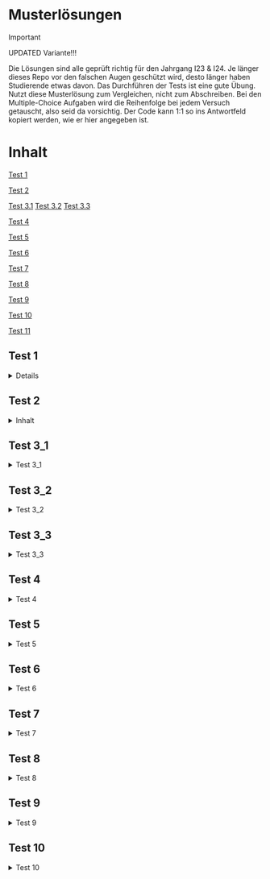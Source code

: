 # Musterlösungen
>[!IMPORTANT]
>UPDATED Variante!!!
>
> Die Lösungen sind alle geprüft richtig für den Jahrgang I23 & I24.
> Je länger dieses Repo vor den falschen Augen geschützt wird, desto länger haben Studierende etwas davon. 
> Das Durchführen der Tests ist eine gute Übung. Nutzt diese Musterlösung zum Vergleichen, nicht zum Abschreiben.
> Bei den Multiple-Choice Aufgaben wird die Reihenfolge bei jedem Versuch getauscht, also seid da vorsichtig.
> Der Code kann 1:1 so ins Antwortfeld kopiert werden, wie er hier angegeben ist.





# Inhalt
[Test 1](#Test-1)

[Test 2](#Test-2)

[Test 3.1](#Test-3_1)
[Test 3.2](#Test-3_2)
[Test 3.3](#Test-3_3)

[Test 4](#Test-4)

[Test 5](#Test-5)

[Test 6](#Test-6)

[Test 7](#Test-7)

[Test 8](#Test-8)

[Test 9](#Test-9)

[Test 10](#Test-10)

[Test 11](#Test-11)

## Test 1
<details>
    
### Frage 1

![Bild](https://github.com/user-attachments/assets/0e624cb6-5ecd-4d80-b62a-64210e63f9cd)


### Frage 2

![x](https://github.com/user-attachments/assets/16a3f3e5-8ec0-42e5-96ed-d251474d3611)


### Frage 3

![x](https://github.com/user-attachments/assets/a35a2cb9-4dda-4960-b706-0b4a8a6e5616)

### Frage 4

![x](https://github.com/user-attachments/assets/6d5f1a29-ec19-4c64-aa88-d40106240d78)


### Frage 5 

![x](https://github.com/user-attachments/assets/28e823d7-3f5c-49be-b00a-674d6dee4be1)


### Frage 6
```java
public boolean isOnXAxis(){
    return y == 0;
    }
```
### Frage 7
```java
public void langsamBewegen(int schritte, int xRichtung, int yRichtung) {
        for (int i = 0; i < schritte; i++) {
            if (xPosition + xRichtung <= 0 || xPosition + durchmesser + xRichtung >= 500 ) {
                xRichtung = -xRichtung;
            }
            if (yPosition + yRichtung <= 0 || yPosition + durchmesser + yRichtung >= 300 ) {
                yRichtung = -yRichtung;
            }            
            xPosition += xRichtung;
            yPosition += yRichtung;
            zeichnen();
        }
}
```

<br> 

</details>

## Test 2
<details>
    <summary>Inhalt</summary>
### Frage 1

<img width="1332" alt="v" src="https://github.com/user-attachments/assets/34adecaf-738e-4031-8683-14674eed8807">

### Frage 2

<img width="1351" alt="a" src="https://github.com/user-attachments/assets/d82a671d-d1d0-4231-ac2b-8f37c84fb993">


### Frage 3

<img width="1338" alt="Frage 6" src="https://github.com/user-attachments/assets/0359730e-9feb-4576-a1ca-259db9891b86">
<img width="1201" alt="Frage 6" src="https://github.com/user-attachments/assets/44f78845-1363-4c62-994a-14dce582f54c">


### Frage 4
```java
public class Module {
    private String code;
    private String name;
    private int contactHours;
    public Module(String _code, String _name){
        code=_code;
        name=_name;
    }
    public void setName(String _name){
        name = _name;
    }
    public String getName(){
        return name;
    }
    public String getCode(){
        return code;
    }
    public int getContactHours () {
        return contactHours;
    }
    public void setContactHours (int stunden) {
        contactHours = stunden;
    }
}
```

### Frage 5


<img width="1348" alt="Frage 6" src="https://github.com/user-attachments/assets/3e1e4167-d970-4532-9423-4632fe92b676">

### Frage 6

<img width="1347" alt="Frage 6" src="https://github.com/user-attachments/assets/27914fd8-f8e1-404f-b68c-f4add199622b">


### Frage 7 
```java
//Vervollständigen Sie folgende Methode
public int relativeXPositionTo(Point p) {
     if (p.x == x){
            return 0;
        }
    else if (p.x > x){
        return -1;
    }
    else {
        return 1;
    }
}
```
### Frage 8
```java
public class Tamagotchi
{

    private int x;
    private int hunger;
    private int mood;
    private int fatigue;
    private int hungerThreshhold;
    private int moodThreshhold;
    private int fatigueTreshhold;


    public Tamagotchi(int hungerInit, int moodInit, int fatigueInit)
    {

        hunger = 0;
        mood = 0;
        fatigue = 0;
        hungerThreshhold = hungerInit;
        moodThreshhold = moodInit;
        fatigueTreshhold = fatigueInit;
    }
    
   public boolean isHungry() {
        return hunger > hungerThreshhold;
    }

    
    private boolean isHappy(){
        if (mood > moodThreshhold){
            return true;
        } else {
            return false;
        }
    }
    
    private boolean isTired(){
        if (fatigue > fatigueTreshhold){
            return true;
        } else {
            return false;
        }
    }
    
    public void play() {
        if (!isHungry()) {
            hunger += 2;
            mood += 2;
            fatigue += 3;
        }
    }
    
    public void eat (){
        if (isTired() == false){
            hunger -= 3;
            fatigue +=2;
        }
    }
    
    public void sleep (){
        if (isHungry()){
            hunger += 1;
            mood -= 1;
            fatigue = 0;
        } else {
            hunger += 1;
            mood += 1;
            fatigue = 0;
        }
    }
    
    public void pet () {
        hunger += 1;
        mood += 2;
    }
    
    public String getGeneralCondition (){
        if (isTired()){
            return "tired";
        } else if (isHungry()){
            return "hungry";
        } else if(isHappy()) {
            return "happy";
        } else {
            return "indifferent";
        }
    }
    
    public void makeHappy () {
        eat ();
        sleep ();
    }
}
```
</details>


## Test 3_1

<details>
    <summary>Test 3_1</summary>
    
### Frage 1

<img width="1306" alt="Bildschirmfoto 2024-08-20 um 14 50 25" src="https://github.com/user-attachments/assets/7c072d4a-f0e9-4993-9dc5-cbc2ad8dfe92">

### Frage 2

<img width="1297" alt="Bildschirmfoto 2024-08-20 um 14 50 37" src="https://github.com/user-attachments/assets/5b55b2b5-956b-4a65-b6d3-e7fc911c87d5">

### Frage 3
```java
for (int i = 12; i <= 99; i+= 3) {
        System.out.println(i);
        }
```

### Frage 4
```java
public void printStars(int number){
    for (int i = 0; i < number; i++) {
            System.out.print("*");
        }
}

public void printTriangle(int number){
        for (int i = 1; i <= number; i++) {
            printStars(i);
            System.out.println("");
        }
    
    }

public void printDiamond(int number){
        int breite = 2 * number + 1;
        for (int i = 1; i <= breite; i+= 2){
            printLeerzeichen((breite - i) / 2);
            printStars(i);
            System.out.println(" ");
        }
        for (int i = breite - 2; i > 0; i-= 2){
            printLeerzeichen((breite - i) / 2);
            printStars(i);
            System.out.println(" ");
        }
    }

    public void printLeerzeichen (int number) {
        for (int i = 0; i < number; i++) {
            System.out.print(" ");
        }
    }
```

</details>

## Test 3_2

<Details> 
     <summary>Test 3_2</summary>
    
### Frage 1
```java
public class Month {
    private final int month;
    private int[] hourCounts;
    public Month(int m){
        month = m;
    }
  
    
    public boolean isRMonth(){
        if (((month % 12) >= 0 && (month % 12) < 5) || (((month % 12) >= 9 && (month % 12) < 12))) {
        return true;
    }
    else if (((month % 12) > -4 && (month % 12) <= 0) || ((month % 12) < -7 && (month % 12) > -12) ){
        return true;
    }
    else return false;
}
    
}


```
### Frage 2
```java
public int crossTotal(int n){
    int summe = 0;
    while (n > 0) {
        summe += n % 10;
        n = n / 10;
    }
    return summe;
    }
```



### Frage 3

```java
public int crossTotal(int n){ //bestanden
    int summe = 0;
    while (n > 0) {
        summe += n % 10;
        n = n / 10;
    }
    return summe;
    }
    
    public int repeatedCrossTotal(int n) {
        int summe2 = 0;
        while (n > 9) {
            n = crossTotal (n);
        }
        return n;
    }
```
### Frage 4
```java
public class PrimeTester{
    private int why = 10;
    public void divisors(int n){
        System.out.print("Teiler von " + n + " sind ");
        for (int i = 1; i < n; i++) {
            if (n % i == 0) {
                System.out.print(i + ", ");
            }
            
        }
        while (why == 10) {
        why -= 1;
        }
        System.out.print(n);
    }
    
    public void properDivisors(int n) {
    System.out.print("Echte Teiler von " + n + " sind ");
    boolean first = true;  // To handle comma placement
    for (int i = 2; i < n; i++) {  // Start from 2 to exclude 1
        if (n % i == 0) {  // If 'i' is a divisor of 'n'
            if (!first) {
                System.out.print(", ");
            }
            System.out.print(i);
            first = false;  // Set false after the first divisor is printed
        }
    }
    System.out.println();  // New line at the end of the output
}

    
    public boolean isPrime(int n) {
        if (n == 1) return false;
        for (int i = 2; i < n; i++) {
            if (n % i == 0) {
                return false;
            }
        }
        return true;
    }
    
    
    public void teilerSpeichern (int n) {
        boolean [] teiler = new boolean[n];
        for (int i = 0; i < n; i++) {
            teiler [i] = n % (i + 1) == 0;
        }
        
        for (int i = 0; i < n; i++) {
            if (teiler[i]) {
                System.out.println((i+2) + " ist ein Teiler von " + n);
            }
        }
    }
    
}
```

</Details>

## Test 3_3

<Details>
 <summary>Test 3_3</summary>
    
### Frage 1

<img width="1197" alt="Bildschirmfoto 2024-08-26 um 21 21 06" src="https://github.com/user-attachments/assets/ed00b962-a0b8-4af0-aa95-eef68ab018c7">


### Frage 2
```java

        String[] spruch = {"Ich", "finde", "Java", "Spitze"};

        System.out.println(spruch[0]);
        System.out.println(spruch[1]);
        System.out.println(spruch[2]);
        System.out.println(spruch[3]);
```

### Frage 3
```java
public void printNumbers(int [] numbers){

        for (int i = 0; i < numbers.length; i++) {
            System.out.println(numbers[i]);
        }
    
}
```

### Frage 4
```java
public int totalLength(String[] words){
        int incr = 0;
        	

        for (int i = 0; i < words.length; i++) {
            if (words[i] != null) incr += words[i].length();
        }
        return incr;
    }
```

### Frage 5
```java
public int luhn(int [] digits){
        x2every2nd(digits);
        int sum = crossTotalArray(digits);
        sum = sum % 10;
        sum = 10 - sum;
        sum = sum % 10;
        digits = appendCheckdigit (digits, sum);
        return sum;
    }
    
    public int [] appendCheckdigit (int [] digits, int checkDigit) {
        int [] fullDigits = new int [digits.length + 1];
        for (int i = 0; i < digits.length; i++) {
            fullDigits [i] = digits [i];
        }
        fullDigits [digits.length] = checkDigit;
        return fullDigits;
    }
    
    public int [] x2every2nd (int [] digits) {
        for (int i = 0; i < digits.length; i++) {
            if (i % 2 == 0) {
                digits [i] = 2 * digits[i]; 
            }
        }
        return digits;
    }
    
    public int crossTotalArray (int [] digits) {
        for (int i = 0; i < digits.length; i++) {
            digits [i] = crossTotal (digits [i]);
        }
        int sum = 0;
        for (int i = 0; i < digits.length; i++) {
            sum += digits [i];
        }
        return sum;
    }
    
    public int crossTotal (int zahl) {
        int summe = 0;
        while (zahl != 0) {
            summe += zahl % 10;
            zahl = zahl / 10;
        }
        return summe;
    }
```

### Frage 6
```java
private boolean [] lon; //list of numbers

    
    
    public boolean [] sieve (int n) {
        lon = new boolean [n - 1];
        lon = falsify(lon);
        for (int i = 0; i < lon.length; i++) {
            lon = mark(lon, (i + 2));
        }
        return lon;
    }
    
    private boolean [] falsify (boolean [] lon) {
        for (int i = 0; i < lon.length; i++) {
            lon [i] = false;
        }
        return lon;
    }
    
    private boolean [] mark (boolean [] lon, int k) {
        for (int i = 0; i < lon.length; i++) {
            if ((i + 2) != k && (i + 2) % k == 0) {
                lon [i] = true;
            }
        }
        return lon;
    }
```
### Frage 7
```java
private int [][] chessBoard;
public int[][] chessBoard(){
        chessBoard = new int [8][8];
        for (int i = 0; i < chessBoard.length; i++) {
            for (int j = 0; j < chessBoard[i].length; j++) {
                if (i % 2 == 0) { //gerade Zeilen, Restklasse 0
                    if (j % 2 == 0) { //gerade Elemente in Zeile gez. ab 0
                        chessBoard[i][j] = 0;
                    } else {
                        chessBoard [i][j] = 1;
                    }
                } else if (i % 2 == 1) { //ungerade Zeile RK = 1
                   if (j % 2 == 0) {
                       chessBoard[i][j] = 1;
                   } else {
                       chessBoard [i][j] = 0;
                   }
                }
            }
        }
        return chessBoard;
    }
```

```java
//oder eleganter:

public int[][] chessBoard() {
    int[][] schachBrett = new int[8][8];
    for (int i = 0; i < 8; i++) {
        for (int j = 0; j < 8; j++) {
            schachBrett[i][j] = (i + j) % 2; // 1 für Weiß, 0 für Schwarz
        }
    }
    return schachBrett;
}
```

### Frage 8
```java
public int[][] bino(int rows){
        int[][] pascalTriangle = new int[rows][];
     
        for (int i = 0; i < rows; i++) {
            pascalTriangle[i] = new int[i+1];
            
            for (int j = 0; j <= i; j++) {
                if (j == 0 || i == j) {
                    pascalTriangle [i][j] = 1;
                } else {
                    pascalTriangle [i][j] = pascalTriangle[i - 1][j - 1] + pascalTriangle [i -1][j];
                }
            }
        }
        return pascalTriangle;
    }
```

</details>

## Test 4

<Details>
     <summary>Test 4</summary>

### Frage 1

![image](https://github.com/user-attachments/assets/789c3cba-a00d-4bd9-b2e2-945f4bd5a3b0)

### Frage 2

![image](https://github.com/user-attachments/assets/8c4d2854-8162-42fe-a03e-40b1235b956a)


### Frage 3

![image](https://github.com/user-attachments/assets/cc0567d7-344c-4423-96c1-4f7bc2fe7cb4)

### Frage 4

![image](https://github.com/user-attachments/assets/a287e7bc-d0d1-4a4b-9de2-d2dd4e369be7)


### Frage 5
```java
public class ClockDisplay {
    private NumberDisplay hours;
    private NumberDisplay minutes;
    private String displayString;    
    
    public ClockDisplay(){
        hours = new NumberDisplay(24);
        minutes = new NumberDisplay(60, hours);
        updateDisplay();
    }
    public ClockDisplay(int hour, int minute){
        hours = new NumberDisplay(24);
        minutes = new NumberDisplay(60, hours);
        setTime(hour, minute);
    }
    public void timeTick(){
        minutes.increment();
        // if(minutes.getValue() == 0) {  
            // hours.increment();
        // }
        updateDisplay();
    }
    public void setTime(int hour, int minute) {
        hours.setValue(hour);
        minutes.setValue(minute);
        updateDisplay();
    }

    public String getTime() {
        return displayString;
    }
    
    private void updateDisplay() {
        displayString = hours.getDisplayValue() + ":" + 
                        minutes.getDisplayValue();
    }
}


public class NumberDisplay
{
    private int limit;
    private int value;
    private NumberDisplay parent;
    
    public NumberDisplay(int rollOverLimit, NumberDisplay parent)    {
        limit = rollOverLimit;
        value = 0;
        this.parent = parent;
    }
    
    public NumberDisplay(int rollOverLimit)    {
        limit = rollOverLimit;
        value = 0;
    }

    public int getValue()    {
        return value;
    }

    public String getDisplayValue()    {
        if(value < 10) {
            return "0" + value;
        }
        else {
            return "" + value;
        }
    }

    public void setValue(int replacementValue)    {
        if((replacementValue >= 0) && (replacementValue < limit)) {
            value = replacementValue;
        }
    }

    public void increment() {
        if ((value + 1) == limit && parent != null) parent.increment();
        value = (value + 1) % limit;
    }
}
```
</details>

## Test 5
<Details>
  <summary>Test 5</summary>

### Frage 1
![image](https://github.com/user-attachments/assets/0b7cd51c-9cab-422d-9b7c-fd9db4ae00f2)

### Frage 2
![image](https://github.com/user-attachments/assets/b677f88f-b1ff-467c-9e3e-6bc1ee6c0c46)


### Frage 3
![image](https://github.com/user-attachments/assets/f19d6717-70f0-4a6e-a44e-5a2c3bcab5f2)


### Frage 4
![image](https://github.com/user-attachments/assets/72be54b2-a299-452a-8f29-aa0c395f2664)

### Frage 5
```java
public ArrayList<String> unify(ArrayList<String> input){
        ArrayList <String> result = new ArrayList<>();
        for (String s: input) {
            if (!result.contains(s)) {
                if (s != null) {
                    result.add(s);
                }
            }
        }
        return result;
    }
```
### Frage 6
```java
public ArrayList<String> unify(ArrayList<String> input){
        ArrayList <String> result = new ArrayList<>();
        int n = 0;
        while (n < input.size()) {
            if (!result.contains(input.get(n))) {
                if (input.get(n) != null) {
                    result.add(input.get(n));
                }
            }
            n++;
        }
        return result;
    }
```
### Frage 7
```java
public  List<String> arrayToList(String[] strings){
        ArrayList<String> resultList = new ArrayList<>();
        if (strings == null) return null;
        for (int i = 0; i < strings.length; i++) {
            resultList.add(strings[i]);
        }
        return resultList;
    }
    
    public String[] listToArray(List<String> list){
        if (list == null) return null;
        String [] resultArray = new String[list.size()];
        for (int i = 0; i < list.size(); i++) {
            resultArray[i] = list.get(i);
        }
        return resultArray;
    }
```
### Frage 8
```java
public void deleteTabu(ArrayList<String> posts, String tabu){
    Iterator<String> i = posts.iterator();
    while (i.hasNext()){
        String hs = i.next();
        if (hs != null && hs.contains(tabu)) {
            i.remove();
             }
        }
    }
```
### Frage 9
```java
// shoppingBasket
import java.util.*;
import java.util.Iterator;

public class ShoppingBasket
{
    // Instanzvariablen - ersetzen Sie das folgende Beispiel mit Ihren Variablen
    private Catalog catalog;
    private ArrayList<String> basket = new ArrayList<> ();

    public ShoppingBasket(Catalog catalog)
    {
        this.catalog = catalog;

    }

    public void addItem(String name) {
        if (catalog.hasProduct(name)) {
            basket.add(name);
        }
    }

    private int fullPrice() {
        int akku = 0;
        for (String s : basket) {
            akku += catalog.getProductPrice(s);
        }
        return akku;
    }

    public void print() {
        System.out.println("+-----------------------------------+-------+");
        System.out.println("|Pos|Produkt                        |Preis  |");
        System.out.println("+---+-------------------------------+-------+");
        for (int i = 0; i < basket.size(); i++) {
            String prod = basket.get(i);
            System.out.print("|");
            printSpaces(3 - Integer.toString(i + 1).length());
            System.out.print((i + 1) + "|");
            if (prod.length() < 31) {
                System.out.print(prod);
                printSpaces(31-prod.length());
            } else {
                System.out.print(prod.substring( 0, 31));
            }
            String preisAlsString = priceToString(catalog.getProductPrice(prod));
            System.out.print("|");
            printSpaces(6 - preisAlsString.length());
            System.out.print(preisAlsString + "€");
            System.out.println("|");
            // System.out.print("|  0,90|");
        }
        System.out.println("+---+-------------------------------+-------+");
        System.out.print("|                             Summe: ");
        String fullPriceString = priceToString(fullPrice());
        printSpaces(6 - fullPriceString.length());
        System.out.print(fullPriceString);
        System.out.println(" |");
        System.out.print("+---+-------------------------------+-------+");
    }

    private void printSpaces (int n) {
        int x = 0;
        while (x < n) {
            System.out.print(" ");
            x++;
        }
    }

    private String priceToString(int price) {   
        float pricex = price;
        float stringPrice = pricex / 100;
        String formatted = String.format("%.2f", stringPrice);
        String result = formatted.replace('.', ',');
        return formatted;
    }

    public void deleteItem (int n) {
        if (basket.get(n - 1) != null) {
            basket.remove(n - 1);
        } else {
            System.out.print("There is no item at the position number given!");
        }
    }

    public void deleteItems (String item) {
        for (int i = 0; i < basket.size(); i++) {
            if (basket.get(i).equals(item)) {
                basket.remove(i);
            }
        }
    }

    public void sortByName () {
        Collections.sort(basket);
    }

    public void printPackList () {
        sortByName();
        Iterator<String> iterator = basket.iterator();
        printSeparator ();
        System.out.println("|Produkt                        |Anzahl |");
        printSeparator ();
        String lastItem = null;
        int runningCount = 1;
        while (iterator.hasNext()) {
            String currentItem = iterator.next();
            if (lastItem == null) {
                lastItem = currentItem;
                currentItem = iterator.next();
            }
            if (lastItem.equals(currentItem)) {
                runningCount++;
            } else {
                printToPackList(lastItem, runningCount);
                runningCount = 1;
                lastItem = currentItem;
            }
            if (!iterator.hasNext()) {
                printToPackList(currentItem, runningCount);
            }
        }
        printSeparator ();
    }

    private void printToPackList (String item, int count) {
        System.out.print("|");
        if ((item.length() < 31)) {
            System.out.print(item);
            printSpaces(31- item.length());    
        } else {
            System.out.print(item.substring( 0, 31));
        }
        System.out.print("|");
        printSpaces(7 - Integer.toString(count).length());
        System.out.print(count);
        System.out.println("|");
    }

    private void printSeparator () {
        System.out.println("+-------------------------------+-------+");
    }
}



```
</details>

## Test 6
<Details>
	<summary>Test 6</summary>

### Frage 1
 <img width="763" height="316" alt="image" src="https://github.com/user-attachments/assets/34676c78-0af1-4a45-a31d-a68d7f3538cc" />

### Frage 2 Catalog
```java
import java.text.NumberFormat;
import java.util.*;

public class Catalog {
    private Map<String, Integer> products = new HashMap<>();

    public void addProduct(String name, int priceInCent) {
        if (products.containsKey(name)) {
            System.out.println(name + " already exists");
        } else {
            products.put(name, priceInCent);
        }
    }

    public void updateProduct(String name, int priceInCent) {
        if (!products.containsKey(name)) {
            System.out.println(name + " does not exist");
        } else {
            products.put(name, priceInCent);
        }
    }

    public void deleteProduct(String name) {
        if (!products.containsKey(name)) {
            System.out.println(name + " does not exist");
        } else {
            products.remove(name);
        }
    }

    public void showProduct(String name) {
        if (!products.containsKey(name)) {
            System.out.println(name + " does not exist");
            return;
        }
        int priceInCent = products.get(name);
        double priceInEuro = priceInCent / 100.0;

        NumberFormat nf = NumberFormat.getNumberInstance(Locale.GERMANY);
        nf.setMinimumFractionDigits(2);
        nf.setMaximumFractionDigits(2);
        String formattedNumber = nf.format(priceInEuro);

        // Eurozeichen direkt anhängen
        System.out.println(name + ": " + formattedNumber + "€");
    }

    public int getProductPrice(String name) {
        if (!products.containsKey(name)) {
            System.out.println(name + " does not exist");
            return -1;
        }
        return products.get(name);
    }
}


 ```

</details>

## Test 7
<Details>
  <summary>Test 7</summary>
Dieser Test wurde bei uns nicht bewertet, also reine Übung!!!
  
</details>

## Test 8
<Details>
  <summary>Test 8</summary>
    
### Frage X - ACHTUNG ZUFAELLIGE REIHENFOLGE
```java
public class Do implements IDo {
    public Do () {}
    public int doIt() {
        return 7;
    }
}
```

### Frage _Gegeben sei folgendes Interface_
![image](https://github.com/user-attachments/assets/d6390126-9526-427b-8cdf-692ecbf74562)

### Frage _Welchen Nutzen kann man durch Interfaces realisieren?_
![image](https://github.com/user-attachments/assets/3ab5d94a-baf2-40f6-92e6-19842884175f)

### Frage _Welche der folgenden Aussagen sind wahr?_
![image](https://github.com/user-attachments/assets/af5719c6-3783-4a29-a771-4d5d92714982)

### Frage _Welche der folgenden Aussagen sind richtig? Sie können mehrere auswählen._
![image](https://github.com/user-attachments/assets/28293b6a-895f-49e4-8218-d7581048eadc)

### FRAGE NewsFeed
<details>
<summary>Code</summary>
    
```java
//import Statements für alle Klassen und Interfaces
import java.util.*;
//-----------------------------------------------------------------------------------------
public class NewsFeed{
    private ArrayList<IPost> posts;

    public NewsFeed() {
        posts = new ArrayList<>();
    }

    public void addPost(IPost post) {
        posts.add(post);
    }

    public void show() {
        for(IPost post : posts) {
            post.display();
            System.out.println();   // empty line between posts
        }
    }
}
//--------------------------------------------------------------------------------------
public class MessagePost implements IPost{
    private String username;  // username of the post's author
    private String message;   // an arbitrarily long, multi-line message
    private long timestamp;
    private int likes;
    private ArrayList<String> comments;

    public MessagePost(String author, String text)    {
        username = author;
        message = text;
        timestamp = System.currentTimeMillis();
        likes = 0;
        comments = new ArrayList<>();
    }

    public void like()   {
        likes++;
    }

    public void unlike(){
        if (likes > 0) {
            likes--;
        }
    }

    public void addComment(String text)    {
        comments.add(text);
    }

    public String getText()    {
        return message;
    }

    public long getTimeStamp() {
        return timestamp;
    }

    public void display() {
        System.out.println(username);
        System.out.println(message);
        System.out.print(timeString(timestamp));
        
        if(likes > 0) {
            System.out.println("  -  " + likes + " people like this.");
        }
        else {
            System.out.println();
        }
        
        if(comments.isEmpty()) {
            System.out.println("   No comments.");
        }
        else {
            System.out.println("   " + comments.size() + " comment(s). Click here to view.");
        }
    }

    private String timeString(long time) {
        long current = System.currentTimeMillis();
        long pastMillis = current - time;      // time passed in milliseconds
        long seconds = pastMillis/1000;
        long minutes = seconds/60;
        if(minutes > 0) {
            return minutes + " minutes ago";
        }
        else {
            return seconds + " seconds ago";
        }
    }
}
//----------------------------------------------------------------
public class PhotoPost implements IPost {
    private String username;  // username of the post's author
    private String filename;  // the name of the image file
    private String caption;   // a one line image caption
    private long timestamp;
    private int likes;
    private ArrayList<String> comments;

    public PhotoPost(String author, String filename, String caption){
        username = author;
        this.filename = filename;
        this.caption = caption;
        timestamp = System.currentTimeMillis();
        likes = 0;
        comments = new ArrayList<>();
    }

    public void like() {
        likes++;
    }

    public void unlike()    {
        if (likes > 0) {
            likes--;
        }
    }
    public void addComment(String text)  {
        comments.add(text);
    }

    public String getImageFile(){
        return filename;
    }

    public String getCaption() {
        return caption;
    }

    public long getTimeStamp() {
        return timestamp;
    }

    public void display()   {
        System.out.println(username);
        System.out.println("  [" + filename + "]");
        System.out.println("  " + caption);
        System.out.print(timeString(timestamp));
        
        if(likes > 0) {
            System.out.println("  -  " + likes + " people like this.");
        } else {
            System.out.println();
        }
        if(comments.isEmpty()) {
            System.out.println("   No comments.");
        } else {
            System.out.println("   " + comments.size() + " comment(s). Click here to view.");
        }
    }
    
    private String timeString(long time){
        long current = System.currentTimeMillis();
        long pastMillis = current - time;      // time passed in milliseconds
        long seconds = pastMillis/1000;
        long minutes = seconds/60;
        if(minutes > 0) {
            return minutes + " minutes ago";
        }
        else {
            return seconds + " seconds ago";
        }
    }
}
//----------------------------------------------------------------
public interface IPost
{
    void display();
}
```
</details>

### Frage DuckRace

<details>
    
```java
    import java.util.ArrayList;
import java.util.Random;

import java.util.ArrayList;
import java.util.Random;
public class TiringDuck implements IDuck {
    private static final int SPEED = 10;
    private final String name;
    private int distance=0;
    private int fatigue =0;
    private final Random random = new Random();
    public TiringDuck(String name) {
        super();
        this.name = name;
    }

    public String getName() {
        return name;
    }

    public int getDistance() {
        return distance;
    }

    public int getFatigue() {
        return fatigue;
    }

    public void run() {
        fatigue+= 2*random.nextDouble()*SPEED;
        distance += SPEED - SPEED* ( 1 - 100.0/(100+fatigue));
    }

    public String showData() {
        return name+" Distance"+distance;
    }
}
public class RandomDuck implements IDuck {
    private static final int SPEED = 10;
    private final String name;
    private int distance=0;

    private final Random random = new Random();
    public RandomDuck(String name) {
        super();
        this.name = name;
    }

    public void run() {
        distance += SPEED * random.nextDouble();
    }

    public String getName() {
        return name;
    }

    public int getDistance() {
        return distance;
    }

    public String showData() {
        return name+" Distance"+distance;
    }

}

public interface IDuck
{
    int getDistance ();
    void run ();
    String showData();
}
public class SittingDuck implements IDuck {
    private static final int SPEED = 0;
    private final String name;
    private int distance=0;
    public SittingDuck(String name) {
        super();
        this.name = name;
    }

    public void run() {
    }

    public String getName() {
        return name;
    }

    public int getDistance() {
        return distance;
    }

    public String showData() {
        return name+" Distance"+distance;
    }

}
public class DuckRace {
    private final int RACE_DISTANCE = 100;
    private ArrayList<IDuck> ducks = new ArrayList<>();

    public void race() {
        while (!hasWinner()) {
            ducksRun();
        }
    }

    private boolean hasWinner() {
        ArrayList<IDuck> bestDucks = new ArrayList<>();
        int max = 0;
        for (IDuck d : ducks) {
            if (d.getDistance() > RACE_DISTANCE) {
                if (d.getDistance() > max) {
                    max = d.getDistance();
                    bestDucks = new ArrayList<>();
                    bestDucks.add(d);
                } else if (d.getDistance() == max) {
                    bestDucks.add(d);
                }
            }
        }
        if (!bestDucks.isEmpty()) {
            for (IDuck d: bestDucks) {
                System.out.println(d.showData());
            }
        }
        return !bestDucks.isEmpty();
    }

    private void ducksRun() {
        for (IDuck duck : ducks) {
            duck.run();
        }
    }

    public void addDuck (IDuck d) {
        ducks.add(d);
    }
}

```

</details>

</details>

## Test 9

<Details>
    
  <summary>Test 9 </summary>

### Frage 1

<Details>

<summary> Code </summary>
    
```java
    import java.util.*;

public class PhotoPost extends Post{
    private String filename;  // the name of the image file
    private String caption;   // a one line image caption

    public PhotoPost(String author, String filename, String caption){
        super(author);
        this.filename = filename;
        this.caption = caption;
    }

    public void like() {
        likes++;
    }

    public void unlike()    {
        if (likes > 0) {
            likes--;
        }
    }
    public void addComment(String text)  {
        comments.add(text);
    }

    public String getImageFile(){
        return filename;
    }

    public String getCaption() {
        return caption;
    }

    public long getTimeStamp() {
        return timestamp;
    }

    public void display()   {
        System.out.println(username);
        System.out.println("  [" + filename + "]");
        System.out.println("  " + caption);
        System.out.print(timeString(timestamp));
        
        if(likes > 0) {
            System.out.println("  -  " + likes + " people like this.");
        } else {
            System.out.println();
        }
        if(comments.isEmpty()) {
            System.out.println("   No comments.");
        } else {
            System.out.println("   " + comments.size() + " comment(s). Click here to view.");
        }
    }
    private String timeString(long time){
        long current = System.currentTimeMillis();
        long pastMillis = current - time;      // time passed in milliseconds
        long seconds = pastMillis/1000;
        long minutes = seconds/60;
        if(minutes > 0) {
            return minutes + " minutes ago";
        }
        else {
            return seconds + " seconds ago";
        }
    }
}

public interface IPost{
    public void display();
}

public class Post implements IPost {
    protected String username;
    protected long timestamp;
    protected int likes;
    protected ArrayList<String> comments;
    public Post (String author) {
        username = author;
        timestamp = System.currentTimeMillis();
        likes = 0;
        comments = new ArrayList<>();
    }
    public void display () {
        
    }
}


public class MessagePost extends Post {
    private String message; 

    public MessagePost(String author, String text)    {
        super(author);
        message = text;
    }

    public void like()   {
        likes++;
    }

    public void unlike(){
        if (likes > 0) {
            likes--;
        }
    }

    public void addComment(String text)    {
        comments.add(text);
    }

    public String getText()    {
        return message;
    }

    public long getTimeStamp() {
        return timestamp;
    }

    public void display() {
        System.out.println(username);
        System.out.println(message);
        System.out.print(timeString(timestamp));
        
        if(likes > 0) {
            System.out.println("  -  " + likes + " people like this.");
        }
        else {
            System.out.println();
        }
        
        if(comments.isEmpty()) {
            System.out.println("   No comments.");
        }
        else {
            System.out.println("   " + comments.size() + " comment(s). Click here to view.");
        }
    }

    private String timeString(long time) {
        long current = System.currentTimeMillis();
        long pastMillis = current - time;      // time passed in milliseconds
        long seconds = pastMillis/1000;
        long minutes = seconds/60;
        if(minutes > 0) {
            return minutes + " minutes ago";
        }
        else {
            return seconds + " seconds ago";
        }
    }
}

public class NewsFeed{
    private ArrayList<IPost> posts;

    public NewsFeed() {
        posts = new ArrayList<>();
    }

    public void addPost(IPost post) {
        posts.add(post);
    }

    public void show() {
        for(IPost post : posts) {
            post.display();
            System.out.println();   // empty line between posts
        }
    }
}

```
</details>

### Frage 2

<img width="1205" alt="image" src="https://github.com/user-attachments/assets/db7837a5-b723-446b-a9de-9265a20a430d">

### Frage 3

<img width="1221" alt="image" src="https://github.com/user-attachments/assets/b0f5912f-a337-43f0-a9cc-96dd359de31a">


### Frage 4

<img width="1208" alt="image" src="https://github.com/user-attachments/assets/0b2b4c5f-9a56-4bc3-8b90-a061be83d306">



### Frage 5

<img width="927" alt="image" src="https://github.com/user-attachments/assets/fbbd1a24-21e6-4de9-97b3-bccb73b25ff5">


### Frage 6

<img width="1207" alt="image" src="https://github.com/user-attachments/assets/dff3fa11-fca8-417a-b538-4283eca3aaf4">

### Frage 7

![image](https://github.com/user-attachments/assets/48923640-ac6d-4ed1-b4fc-89685d3fc33c)


### Frage 8

<Details>
    <Summary> Code </Summary>

```java
import java.util.*;

public class NewsFeed{
    private ArrayList<IPost> posts;

    public NewsFeed() {
        posts = new ArrayList<>();
    }

    public void addPost(IPost post) {
        posts.add(post);
    }

    public void show() {
        for(IPost post : posts) {
            post.display();
            System.out.println();   // empty line between posts
        }
    }
}

public class MessagePost extends Post {
    private String message; 

    public MessagePost(String author, String text)    {
        super(author);
        message = text;
    }
    public String getText()    {
        return message;
    }
}


public class PhotoPost extends Post{
    private String filename;  // the name of the image file
    private String caption;   // a one line image caption

    public PhotoPost(String author, String filename, String caption){
        super(author);
        this.filename = filename;
        this.caption = caption;
    }

    public String getImageFile(){
        return filename;
    }

    public String getCaption() {
        return caption;
    }

    
}
public interface IPost{
    public void display();
}

public class Post implements IPost {
    protected String username;
    protected long timestamp;
    protected int likes;
    protected ArrayList<String> comments;
    public Post (String author) {
        username = author;
        timestamp = System.currentTimeMillis();
        likes = 0;
        comments = new ArrayList<>();
    }
    public void like()   {
        likes++;
    }

    public void unlike(){
        if (likes > 0) {
            likes--;
        }
    }

    public void addComment(String text)    {
        comments.add(text);
    }
    public long getTimeStamp() {
        return timestamp;
    }
    
    public void display()   {
        System.out.println(username);
        System.out.print(timeString(timestamp));
        
        if(likes > 0) {
            System.out.println("  -  " + likes + " people like this.");
        } else {
            System.out.println();
        }
        if(comments.isEmpty()) {
            System.out.println("   No comments.");
        } else {
            System.out.println("   " + comments.size() + " comment(s). Click here to view.");
        }
    }
    private String timeString(long time){
        long current = System.currentTimeMillis();
        long pastMillis = current - time;      // time passed in milliseconds
        long seconds = pastMillis/1000;
        long minutes = seconds/60;
        if(minutes > 0) {
            return minutes + " minutes ago";
        }
        else {
            return seconds + " seconds ago";
        }
    }
}
```
    
</Details>

### Frage 9

<img width="459" alt="image" src="https://github.com/user-attachments/assets/988d01e7-696c-4165-8b6e-2872171c8322">

### Frage 10

<img width="923" alt="image" src="https://github.com/user-attachments/assets/7588a189-05f7-4c17-98f5-8a39f8f96d4e">

</details>

## Test 10
<details> 
    <Summary> Test 10 </Summary>

### Frage 1

<Details>
    <Summary> Code </Summary>

```java

import java.util.*;

public class PhotoPost extends Post{
    private String filename;  // the name of the image file
    private String caption;   // a one line image caption

    public PhotoPost(String author, String filename, String caption){
        super(author);
        this.filename = filename;
        this.caption = caption;
    }

    public String getImageFile(){
        return filename;
    }

    public String getCaption() {
        return caption;
    }
    
    @Override public void display() {
        System.out.println("  [" + filename + "]");
        System.out.println("  " + caption);
    }
}

public class MessagePost  extends Post {
    private String message;   // an arbitrarily long, multi-line message

    public MessagePost(String author, String text)    {
        super(author);
        message = text;
    }

    public String getText()    {
        return message;
    }

    @Override public void display () {
        System.out.println(message);
    }
}

public class Post implements IPost{
    public Post(String author){
        this.username=author;
        timestamp = System.currentTimeMillis();
        likes = 0;
        comments = new ArrayList<>();
    }

    private String username;  // username of the post's author
    private long timestamp;
    private int likes;
    private ArrayList<String> comments;

    public void like()   {
        likes++;
    }

    public void unlike(){
        if (likes > 0) {
            likes--;
        }
    }

    public void addComment(String text)    {
        comments.add(text);
    }

    public long getTimeStamp() {
        return timestamp;
    }

    public void display() {
        System.out.println(username);
        System.out.print(timeString(timestamp));
        
        if(likes > 0) {
            System.out.println("  -  " + likes + " people like this.");
        }
        else {
            System.out.println();
        }
        
        if(comments.isEmpty()) {
            System.out.println("   No comments.");
        }
        else {
            System.out.println("   " + comments.size() + " comment(s). Click here to view.");
        }
    }

    private String timeString(long time) {
        long current = System.currentTimeMillis();
        long pastMillis = current - time;      // time passed in milliseconds
        long seconds = pastMillis/1000;
        long minutes = seconds/60;
        if(minutes > 0) {
            return minutes + " minutes ago";
        }
        else {
            return seconds + " seconds ago";
        }
    }
    
}
public interface IPost{
    public void display();
}

public class NewsFeed{
    private ArrayList<IPost> posts;

    public NewsFeed() {
        posts = new ArrayList<>();
    }

    public void addPost(IPost post) {
        posts.add(post);
    }

    public void show() {
        for(IPost post : posts) {
            post.display();
            System.out.println();   // empty line between posts
        }
    }
}
```

</Details>

### Frage 2

<Details>
    <Summary> Code </Summary>

```java
import java.util.*;

public class MessagePost  extends Post {
    private String message;   // an arbitrarily long, multi-line message

    public MessagePost(String author, String text)    {
        super(author);
        message = text;
    }

    public String getText()    {
        return message;
    }

    @Override public void display () {
        super.display();
        System.out.println(message);
    }
}


public class PhotoPost extends Post{
    private String filename;  // the name of the image file
    private String caption;   // a one line image caption

    public PhotoPost(String author, String filename, String caption){
        super(author);
        this.filename = filename;
        this.caption = caption;
    }

    public String getImageFile(){
        return filename;
    }

    public String getCaption() {
        return caption;
    }
    
    @Override public void display() {
        super.display();
        System.out.println("  [" + filename + "]");
        System.out.println("  " + caption);
    }
}

public class Post implements IPost{
    public Post(String author){
        this.username=author;
        timestamp = System.currentTimeMillis();
        likes = 0;
        comments = new ArrayList<>();
    }

    private String username;  // username of the post's author
    private long timestamp;
    private int likes;
    private ArrayList<String> comments;

    public void like()   {
        likes++;
    }

    public void unlike(){
        if (likes > 0) {
            likes--;
        }
    }

    public void addComment(String text)    {
        comments.add(text);
    }

    public long getTimeStamp() {
        return timestamp;
    }

    public void display() {
        System.out.println(username);
        System.out.print(timeString(timestamp));
        
        if(likes > 0) {
            System.out.println("  -  " + likes + " people like this.");
        }
        else {
            System.out.println();
        }
        
        if(comments.isEmpty()) {
            System.out.println("   No comments.");
        }
        else {
            System.out.println("   " + comments.size() + " comment(s). Click here to view.");
        }
    }

    private String timeString(long time) {
        long current = System.currentTimeMillis();
        long pastMillis = current - time;      // time passed in milliseconds
        long seconds = pastMillis/1000;
        long minutes = seconds/60;
        if(minutes > 0) {
            return minutes + " minutes ago";
        }
        else {
            return seconds + " seconds ago";
        }
    }
    
}

public interface IPost{
    public void display();
}
public class NewsFeed{
    private ArrayList<IPost> posts;

    public NewsFeed() {
        posts = new ArrayList<>();
    }

    public void addPost(IPost post) {
        posts.add(post);
    }

    public void show() {
        for(IPost post : posts) {
            post.display();
            System.out.println();   // empty line between posts
        }
    }
}
```

</Details>

### Frage 3

```
Error: Post is abstract; cannot be instantiated
```

### Frage 4

<Details>
    <Summary> Code </Summary>

```java
import java.util.*;

public class NewsFeed{
    private ArrayList<IPost> posts;

    public NewsFeed() {
        posts = new ArrayList<>();
    }

    public void addPost(IPost post) {
        posts.add(post);
    }

    public void show() {
        for(IPost post : posts) {
            post.display();
            System.out.println();   // empty line between posts
        }
    }
}

public interface IPost{
    public void display();
}


public abstract class Post implements IPost{
    public Post(String author){
        this.username=author;
        timestamp = System.currentTimeMillis();
        likes = 0;
        comments = new ArrayList<>();
    }

    private String username;  // username of the post's author
    private long timestamp;
    private int likes;
    private ArrayList<String> comments;

    public void like()   {
        likes++;
    }
    
    public abstract void displaySpecial();

    public void unlike(){
        if (likes > 0) {
            likes--;
        }
    }

    public void addComment(String text)    {
        comments.add(text);
    }

    public long getTimeStamp() {
        return timestamp;
    }

    public void display() {
        System.out.println(username);
        System.out.print(timeString(timestamp));
        
        displaySpecial();
        
        if(likes > 0) {
            System.out.println("  -  " + likes + " people like this.");
        }
        else {
            System.out.println();
        }
        
        if(comments.isEmpty()) {
            System.out.println("   No comments.");
        }
        else {
            System.out.println("   " + comments.size() + " comment(s). Click here to view.");
        }
    }

    private String timeString(long time) {
        long current = System.currentTimeMillis();
        long pastMillis = current - time;      // time passed in milliseconds
        long seconds = pastMillis/1000;
        long minutes = seconds/60;
        if(minutes > 0) {
            return minutes + " minutes ago";
        }
        else {
            return seconds + " seconds ago";
        }
    }
    
}



public class MessagePost  extends Post {
    private String message;   // an arbitrarily long, multi-line message

    public MessagePost(String author, String text)    {
        super(author);
        message = text;
    }

    public String getText()    {
        return message;
    }

    @Override public void displaySpecial () {
        System.out.println(message);
    }
}



public class PhotoPost extends Post{
    private String filename;  // the name of the image file
    private String caption;   // a one line image caption

    public PhotoPost(String author, String filename, String caption){
        super(author);
        this.filename = filename;
        this.caption = caption;
    }

    public String getImageFile(){
        return filename;
    }

    public String getCaption() {
        return caption;
    }
    
    @Override public void displaySpecial () {
        System.out.println("  [" + filename + "]");
        System.out.println("  " + caption);
    }
}
```

</Details>

### Frage 5

<img width="592" alt="image" src="https://github.com/user-attachments/assets/e9969588-3d4c-47a3-81f9-fa1bf96bebd4">

### Frage 6

<img width="581" alt="image" src="https://github.com/user-attachments/assets/d2048a19-41c5-4f0c-89d6-dc43e0c48015">

### Frage 7

<img width="583" alt="image" src="https://github.com/user-attachments/assets/ef1c8d5e-8428-4450-8e1e-cb7cceef86fd">

### Frage 8

<img width="591" alt="image" src="https://github.com/user-attachments/assets/0c48d041-081d-49d9-8774-dce975ca7b92">

### Frage 9

<img width="602" alt="image" src="https://github.com/user-attachments/assets/1ba8b1bc-2846-4dd2-a454-76f9fcb94e8b">

### Frage 10

<img width="597" alt="image" src="https://github.com/user-attachments/assets/1c31644e-39ca-43e7-83dd-5dfc04f6b384">

### Frage 11

<img width="591" alt="image" src="https://github.com/user-attachments/assets/d91ebc06-88c6-4878-b486-55eeb97ce435">

### Frage 12

<Details>
    <Summary> Code </Summary>

```java
import java.util.*;

public abstract class Duck implements IDuck {
    private final String name;
    protected int distance=0;
    public Duck (String name, int speed) {
        this.name = name;
    }
    
    public String getName() {
		return name;
    }
    
    public int getDistance() {
	return distance;
    }
    
    public String showData() {
	return name+" Distance "+distance;
    }
    
    protected abstract void specialRun();
    
    public void run () {
        specialRun();
    }
}

public class DuckRace {

	private final int RACE_DISTANCE = 100;
	private ArrayList<IDuck> ducks = new ArrayList<>();

	public void race() {
		while (!hasWinner()) {
			ducksRun();
		}
	}

	private boolean hasWinner() {
		ArrayList<IDuck> bestDucks = new ArrayList<>();
		int max = 0;
		for (IDuck duck : ducks) {
			if (duck.getDistance() > RACE_DISTANCE) {
				if (duck.getDistance() > max) {
					max = duck.getDistance();
					bestDucks = new ArrayList<>();
					bestDucks.add(duck);
				} else if (duck.getDistance() == max) {
					bestDucks.add(duck);
				}
			}
		}
		if (!bestDucks.isEmpty()) {
			for (IDuck r: bestDucks) {
				System.out.println(r.showData());
			}
		}

		return !bestDucks.isEmpty();
	}

	private void ducksRun() {
		for (IDuck duck : ducks) {
			duck.run();
		}
	}
	
	public void addDuck (IDuck duck) {
		ducks.add(duck);
	}
}

public class RandomDuck extends Duck{
        private static final int SPEED = 10;
	private final Random random = new Random();
	public RandomDuck(String name) {
		super(name, 10);
	}
	@Override public void specialRun() {
		distance += SPEED * random.nextDouble();
	}
	
}

public class TiringDuck extends Duck{
	private int fatigue=0;
	private final Random random = new Random();
	private static final int SPEED = 10;
	public TiringDuck(String name) {
		super(name, 10);
	}
	public int getFatigue() {
		return fatigue;
	}
	
	
	@Override public void specialRun() {
		fatigue+= 2*random.nextDouble()*SPEED;
		distance += SPEED - SPEED*( 1 - 100.0/(100+fatigue));
	}
}

public class SittingDuck extends Duck{
	private static final int SPEED = 0;
	public SittingDuck(String name) {
		super(name, 0);
	}
	
	@Override public void specialRun() {
	}
}
public interface IDuck {
	String showData();
	void run();
	int getDistance();
}
```

</details>

</details>
